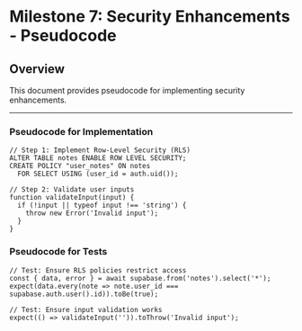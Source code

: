 # Milestone 7: Security Enhancements - Pseudocode

## Overview
This document provides pseudocode for implementing security enhancements.

---

### **Pseudocode for Implementation**
```plaintext
// Step 1: Implement Row-Level Security (RLS)
ALTER TABLE notes ENABLE ROW LEVEL SECURITY;
CREATE POLICY "user_notes" ON notes
  FOR SELECT USING (user_id = auth.uid());

// Step 2: Validate user inputs
function validateInput(input) {
  if (!input || typeof input !== 'string') {
    throw new Error('Invalid input');
  }
}
```

### **Pseudocode for Tests**
```plaintext
// Test: Ensure RLS policies restrict access
const { data, error } = await supabase.from('notes').select('*');
expect(data.every(note => note.user_id === supabase.auth.user().id)).toBe(true);

// Test: Ensure input validation works
expect(() => validateInput('')).toThrow('Invalid input');
```
